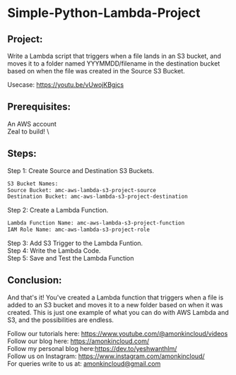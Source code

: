 # Simple-Python-Lambda-Project

## Project: 

Write a Lambda script that triggers when a file lands in an S3 bucket, and moves it to a folder named YYYMMDD/filename in the destination bucket based on when the file was created in the Source S3 Bucket. 

Usecase: https://youtu.be/vUwojKBgjcs

## Prerequisites:

An AWS account \
Zeal to build! \

## Steps: 

Step 1: Create Source and Destination S3 Buckets. 
```sh
S3 Bucket Names:
Source Bucket: amc-aws-lambda-s3-project-source
Destination Bucket: amc-aws-lambda-s3-project-destination
```
Step 2: Create a Lambda Function. 
```sh
Lambda Function Name: amc-aws-lambda-s3-project-function
IAM Role Name: amc-aws-lambda-s3-project-role
```
Step 3: Add S3 Trigger to the Lambda Funtion. \
Step 4: Write the Lambda Code. \
Step 5: Save and Test the Lambda Function 

## Conclusion: 

And that's it! You've created a Lambda function that triggers when a file is added to an S3 bucket and moves it to a new folder based on when it was created. This is just one example of what you can do with AWS Lambda and S3, and the possibilities are endless.


Follow our tutorials here: https://www.youtube.com/@amonkincloud/videos \
Follow our blog here: https://amonkincloud.com/ \
Follow my personal blog here:https://dev.to/yeshwanthlm/ \
Follow us on Instagram: https://www.instagram.com/amonkincloud/ \
For queries write to us at: amonkincloud@gmail.com









